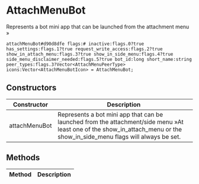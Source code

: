# AttachMenuBot
Represents a bot mini app that can be launched from the attachment menu »

```
attachMenuBot#d90d8dfe flags:# inactive:flags.0?true has_settings:flags.1?true request_write_access:flags.2?true show_in_attach_menu:flags.3?true show_in_side_menu:flags.4?true side_menu_disclaimer_needed:flags.5?true bot_id:long short_name:string peer_types:flags.3?Vector<AttachMenuPeerType> icons:Vector<AttachMenuBotIcon> = AttachMenuBot;
```

## Constructors
| Constructor | Description |
| ---- | ----------- |
| attachMenuBot | Represents a bot mini app that can be launched from the attachment/side menu »At least one of the show_in_attach_menu or the show_in_side_menu flags will always be set. |


## Methods
| Method | Description |
| ---- | ----------- |


